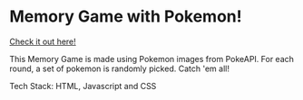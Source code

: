 # Memory Game with Pokemon!
[Check it out here!](https://christysnwong.github.io/memorygame/)

This Memory Game is made using Pokemon images from PokeAPI.
For each round, a set of pokemon is randomly picked.
Catch 'em all!

Tech Stack: HTML, Javascript and CSS



